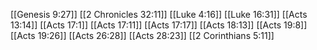 [[Genesis 9:27]]
[[2 Chronicles 32:11]]
[[Luke 4:16]]
[[Luke 16:31]]
[[Acts 13:14]]
[[Acts 17:1]]
[[Acts 17:11]]
[[Acts 17:17]]
[[Acts 18:13]]
[[Acts 19:8]]
[[Acts 19:26]]
[[Acts 26:28]]
[[Acts 28:23]]
[[2 Corinthians 5:11]]
